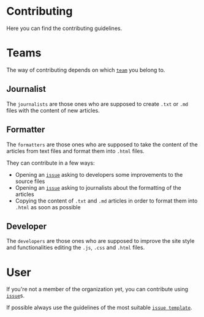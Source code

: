 # Contributing
Here you can find the contributing guidelines.


# Teams
The way of contributing depends on which [`team`](https://github.com/orgs/Lioydiano/teams) you belong to.

## Journalist
The `journalists` are those ones who are supposed to create `.txt` or `.md` files with the content of new articles.

## Formatter
The `formatters` are those ones who are supposed to take the content of the articles from text files and format them into `.html` files.

They can contribute in a few ways:
- Opening an [`issue`](https://github.com/orgs/Lioydiano/issues) asking to developers some improvements to the source files
- Opening an [`issue`](https://github.com/orgs/Lioydiano/issues) asking to journalists about the formatting of the articles
- Copying the content of `.txt` and `.md` articles in order to format them into `.html` as soon as possible

## Developer
The `developers` are those ones who are supposed to improve the site style and functionalities editing the `.js`, `.css` and `.html` files.


# User
If you're not a member of the organization yet, you can contribute using [`issue`](https://github.com/orgs/Lioydiano/issues)s.

If possible always use the guidelines of the most suitable [`issue template`](https://github.com/Lioydiano/Lioydiano.github.io/tree/main/.github/ISSUE_TEMPLATE).
